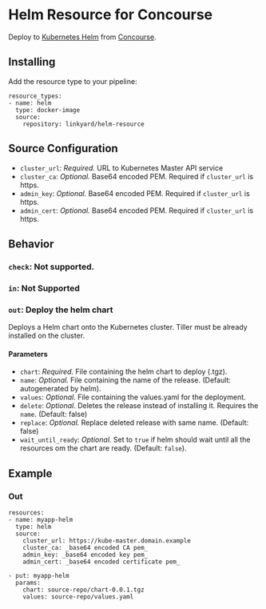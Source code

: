# Helm Resource for Concourse

Deploy to [Kubernetes Helm](https://github.com/kubernetes/helm) from [Concourse](https://concourse.ci/).

## Installing

Add the resource type to your pipeline:
```
resource_types:
- name: helm
  type: docker-image
  source:
    repository: linkyard/helm-resource
```


## Source Configuration

* `cluster_url`: *Required.* URL to Kubernetes Master API service
* `cluster_ca`: *Optional.* Base64 encoded PEM. Required if `cluster_url` is https.
* `admin_key`: *Optional.* Base64 encoded PEM. Required if `cluster_url` is https.
* `admin_cert`: *Optional.* Base64 encoded PEM. Required if `cluster_url` is https.


## Behavior

### `check`: Not supported.

### `in`: Not Supported


### `out`: Deploy the helm chart

Deploys a Helm chart onto the Kubernetes cluster. Tiller must be already installed
on the cluster.

#### Parameters
* `chart`: *Required.* File containing the helm chart to deploy (.tgz).
* `name`: *Optional.* File containing the name of the release. (Default: autogenerated by helm).
* `values`: *Optional.* File containing the values.yaml for the deployment.
* `delete`: *Optional.* Deletes the release instead of installing it. Requires the `name`. (Default: false)
* `replace`: *Optional.* Replace deleted release with same name. (Default: false)
* `wait_until_ready`: *Optional.* Set to `true` if helm should wait until all the resources om
    the chart are ready. (Default: `false`).



## Example

### Out
```
resources:
- name: myapp-helm
  type: helm
  source:
    cluster_url: https://kube-master.domain.example
    cluster_ca: _base64 encoded CA pem_
    admin_key: _base64 encoded key pem_
    admin_cert: _base64 encoded certificate pem_
```

```
- put: myapp-helm
  params:
    chart: source-repo/chart-0.0.1.tgz
    values: source-repo/values.yaml
```